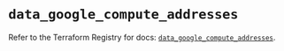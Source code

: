 # `data_google_compute_addresses`

Refer to the Terraform Registry for docs: [`data_google_compute_addresses`](https://registry.terraform.io/providers/hashicorp/google/5.22.0/docs/data-sources/compute_addresses).
